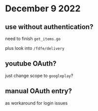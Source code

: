 # December 9 2022

## use without authentication? 

need to finish `get_items.go`

plus look into `/fdfe/delivery`

## youtube OAuth? 

just change scope to `googleplay`?

## manual OAuth entry? 

as workaround for login issues
